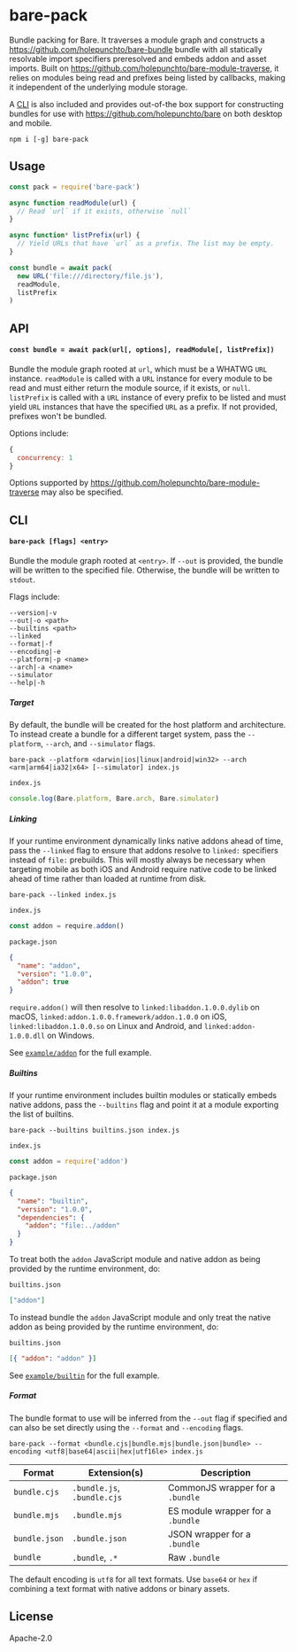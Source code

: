 # bare-pack

Bundle packing for Bare. It traverses a module graph and constructs a <https://github.com/holepunchto/bare-bundle> bundle with all statically resolvable import specifiers preresolved and embeds addon and asset imports. Built on <https://github.com/holepunchto/bare-module-traverse>, it relies on modules being read and prefixes being listed by callbacks, making it independent of the underlying module storage.

A [CLI](#cli) is also included and provides out-of-the box support for constructing bundles for use with <https://github.com/holepunchto/bare> on both desktop and mobile.

```
npm i [-g] bare-pack
```

## Usage

```js
const pack = require('bare-pack')

async function readModule(url) {
  // Read `url` if it exists, otherwise `null`
}

async function* listPrefix(url) {
  // Yield URLs that have `url` as a prefix. The list may be empty.
}

const bundle = await pack(
  new URL('file:///directory/file.js'),
  readModule,
  listPrefix
)
```

## API

#### `const bundle = await pack(url[, options], readModule[, listPrefix])`

Bundle the module graph rooted at `url`, which must be a WHATWG `URL` instance. `readModule` is called with a `URL` instance for every module to be read and must either return the module source, if it exists, or `null`. `listPrefix` is called with a `URL` instance of every prefix to be listed and must yield `URL` instances that have the specified `URL` as a prefix. If not provided, prefixes won't be bundled.

Options include:

```js
{
  concurrency: 1
}
```

Options supported by <https://github.com/holepunchto/bare-module-traverse> may also be specified.

## CLI

#### `bare-pack [flags] <entry>`

Bundle the module graph rooted at `<entry>`. If `--out` is provided, the bundle will be written to the specified file. Otherwise, the bundle will be written to `stdout`.

Flags include:

```console
--version|-v
--out|-o <path>
--builtins <path>
--linked
--format|-f
--encoding|-e
--platform|-p <name>
--arch|-a <name>
--simulator
--help|-h
```

##### Target

By default, the bundle will be created for the host platform and architecture. To instead create a bundle for a different target system, pass the `--platform`, `--arch`, and `--simulator` flags.

```console
bare-pack --platform <darwin|ios|linux|android|win32> --arch <arm|arm64|ia32|x64> [--simulator] index.js
```

`index.js`

```js
console.log(Bare.platform, Bare.arch, Bare.simulator)
```

##### Linking

If your runtime environment dynamically links native addons ahead of time, pass the `--linked` flag to ensure that addons resolve to `linked:` specifiers instead of `file:` prebuilds. This will mostly always be necessary when targeting mobile as both iOS and Android require native code to be linked ahead of time rather than loaded at runtime from disk.

```console
bare-pack --linked index.js
```

`index.js`

```js
const addon = require.addon()
```

`package.json`

```json
{
  "name": "addon",
  "version": "1.0.0",
  "addon": true
}
```

`require.addon()` will then resolve to `linked:libaddon.1.0.0.dylib` on macOS, `linked:addon.1.0.0.framework/addon.1.0.0` on iOS, `linked:libaddon.1.0.0.so` on Linux and Android, and `linked:addon-1.0.0.dll` on Windows.

See [`example/addon`](example/addon) for the full example.

##### Builtins

If your runtime environment includes builtin modules or statically embeds native addons, pass the `--builtins` flag and point it at a module exporting the list of builtins.

```console
bare-pack --builtins builtins.json index.js
```

`index.js`

```js
const addon = require('addon')
```

`package.json`

```json
{
  "name": "builtin",
  "version": "1.0.0",
  "dependencies": {
    "addon": "file:../addon"
  }
}
```

To treat both the `addon` JavaScript module and native addon as being provided by the runtime environment, do:

`builtins.json`

```json
["addon"]
```

To instead bundle the `addon` JavaScript module and only treat the native addon as being provided by the runtime environment, do:

`builtins.json`

```json
[{ "addon": "addon" }]
```

See [`example/builtin`](example/builtin) for the full example.

##### Format

The bundle format to use will be inferred from the `--out` flag if specified and can also be set directly using the `--format` and `--encoding` flags.

```console
bare-pack --format <bundle.cjs|bundle.mjs|bundle.json|bundle> --encoding <utf8|base64|ascii|hex|utf16le> index.js
```

| Format        | Extension(s)                | Description                       |
| ------------- | --------------------------- | --------------------------------- |
| `bundle.cjs`  | `.bundle.js`, `.bundle.cjs` | CommonJS wrapper for a `.bundle`  |
| `bundle.mjs`  | `.bundle.mjs`               | ES module wrapper for a `.bundle` |
| `bundle.json` | `.bundle.json`              | JSON wrapper for a `.bundle`      |
| `bundle`      | `.bundle`, `.*`             | Raw `.bundle`                     |

The default encoding is `utf8` for all text formats. Use `base64` or `hex` if combining a text format with native addons or binary assets.

## License

Apache-2.0
